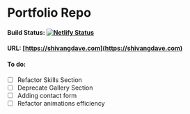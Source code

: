 # Portfolio Repo

#### Build Status: [![Netlify Status](https://api.netlify.com/api/v1/badges/6967b1a2-9ff8-4ac7-b0ce-8a1155953a0e/deploy-status)](https://app.netlify.com/sites/shivangdave/deploys)

#### URL: [https://shivangdave.com](https://shivangdave.com)

#### To do:

- [ ] Refactor Skills Section
- [ ] Deprecate Gallery Section
- [ ] Adding contact form
- [ ] Refactor animations efficiency 
